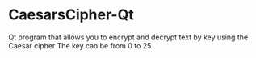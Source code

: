 # CaesarsCipher-Qt
Qt program that allows you to encrypt and decrypt text by key using the Caesar cipher
The key can be from 0 to 25

